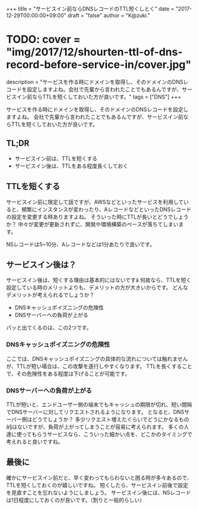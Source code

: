 +++
title = "サービスイン前ならDNSレコードのTTL短くしとく"
date = "2017-12-29T00:00:00+09:00"
draft = "false"
author = "K@zuki."
# TODO: cover = "img/2017/12/shourten-ttl-of-dns-record-before-service-in/cover.jpg"
description = "サービスを作る時にドメインを取得し、そのドメインのDNSレコードを設定しますよね。会社で先輩から言われたことでもあるんですが、サービスイン前ならTTLを短くしておいた方が良いです。"
tags = ["DNS"]
+++

サービスを作る時にドメインを取得し、そのドメインのDNSレコードを設定しますよね。
会社で先輩から言われたことでもあるんですが、サービスイン前ならTTLを短くしておいた方が良いです。

## TL;DR

* サービスイン前は、TTLを短くする
* サービスイン後は、TTLをある程度長くしておく

## TTLを短くする
サービスイン前に限定して話ですが、AWSなどといったサービスを利用していると、頻繁にインスタンスが変わったり、AレコードなどといったDNSレコードの設定を変更する時ありますよね。
そういった時にTTLが長いとどうでしょうか？
中々が変更が更新されずに、開発や環境構築のペースが落ちてしまいます。

NSレコードは5~10分、Aレコードなどは1分あたりで良いです。

## サービスイン後は？
サービスイン後は、短くする理由は基本的にはないですã 
何故なら、TTLを短く設定している時のメリットよりも、デメリットの方が大きいからです。
どんなデメリットが考えられるでしょうか？

* DNSキャッシュポイズニングの危険性
* DNSサーバーへの負荷が上がる

パッと出てくるのは、この2つです。

### DNSキャッシュポイズニングの危険性
ここでは、DNSキャッシュポイズニングの具体的な流れについては触れませんが、TTLが短い場合は、この攻撃を遂行しやすくなります。
TTLを長くすることで、その危険性をある程度は下げることが可能です。

### DNSサーバーへの負荷が上がる
TTLが短いと、エンドユーザー側の端末でもキャッシュの期限が切れ、短い間隔でDNSサーバーに対してリクエストされるようになります。
となると、DNSサーバー側はどうでしょうか？
多少リクエスト増えたぐらいでどうにかなるものã<M-C-A>§はないですが、負荷が上がってしまうことが容易に考えられます。
多くの人達に使ってもらうサービスなら、こういった細かい点を、どこかのタイミングで考えれると良いですね。

## 最後に
確かにサービスイン前だと、早く変わってもらわないと困る時が多々あるので、TTLを短くしておくのが嬉しいですね。
短くしたら、サービスイン前後で設定を見直すことを忘れないようにしましょう。
サービスイン後には、NSレコードは1日程度にしておくのが良いです。（割りと一般的らしい）
